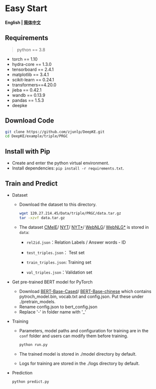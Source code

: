 # Easy Start

<p align="left">
    <b> English | <a href="https://github.com/zjunlp/DeepKE/blob/dev/example/triple/PRGC/README_CN.md">简体中文</a> </b>
</p>

## Requirements

> python == 3.8

- torch == 1.10
- hydra-core == 1.3.0
- tensorboard == 2.4.1
- matplotlib == 3.4.1
- scikit-learn == 0.24.1
- transformers==4.20.0
- jieba == 0.42.1
- wandb == 0.13.9
- pandas == 1.5.3
- deepke 

## Download Code

```bash
git clone https://github.com/zjunlp/DeepKE.git
cd DeepKE/example/triple/PRGC
```

## Install with Pip

- Create and enter the python virtual environment.
- Install dependencies: `pip install -r requirements.txt`.

## Train and Predict

- Dataset

  - Download the dataset to this directory.

    ```bash
    wget 120.27.214.45/Data/triple/PRGC/data.tar.gz
    tar -xzvf data.tar.gz
    ```

  - The dataset [CMeIE](https://tianchi.aliyun.com/dataset/95414)/ [NYT](https://drive.google.com/file/d/1kAVwR051gjfKn3p6oKc7CzNT9g2Cjy6N/view)/ [NYT*](https://github.com/weizhepei/CasRel/tree/master/data/NYT)/ [WebNLG](https://github.com/yubowen-ph/JointER/tree/master/dataset/WebNLG/data)/ [WebNLG*](https://github.com/weizhepei/CasRel/tree/master/data/WebNLG) is stored in `data`:
    - `rel2id.json`：Relation Labels / Answer words - ID

    - `test_triples.json`： Test set

    - `train_triples.json`: Training set

    - `val_triples.json`：Validation set
  
- Get pre-trained BERT model for PyTorch
  - Download [BERT-Base-Cased](https://huggingface.co/bert-base-cased)/ [BERT-Base-chinese](https://huggingface.co/bert-base-chinese) which contains pytroch_model.bin, vocab.txt and config.json. Put these under ./pretrain_models.
  - Rename config.json to bert_config.json
  - Replace '-' in folder name with '_' 

- Training

  - Parameters, model paths and configuration for training are in the `conf` folder and users can modify them before training.

    ```bash
    python run.py
    ```

  - The trained model is stored in ./model directory by default.

  - Logs for training are stored in the ./logs directory by default.

- Prediction

  ```bash
  python predict.py
  ```


